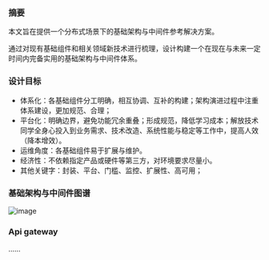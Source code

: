 
### 摘要
本文旨在提供一个分布式场景下的基础架构与中间件参考解决方案。

通过对现有基础组件和相关领域新技术进行梳理，设计构建一个在现在与未来一定时间内完备实用的基础架构与中间件体系。

### 设计目标
- 体系化：各基础组件分工明确，相互协调、互补的构建；架构演进过程中注重体系建设，更加规范、合理；
- 平台化：明确边界，避免功能冗余重叠；形成规范，降低学习成本；解放技术同学全身心投入到业务需求、技术改造、系统性能与稳定等工作中，提高人效（降本增效）。
- 运维角度：各基础组件易于扩展与维护。
- 经济性：不依赖指定产品或硬件等第三方，对环境要求尽量小。
- 其他关键字：封装、平台、门槛、监控、扩展性、高可用；

### 基础架构与中间件图谱

![image](https://raw.githubusercontent.com/xuxueli/xuxueli.github.io/master/blog/static/images/img_infrastructure_middleware_map.png )

### Api gateway

……